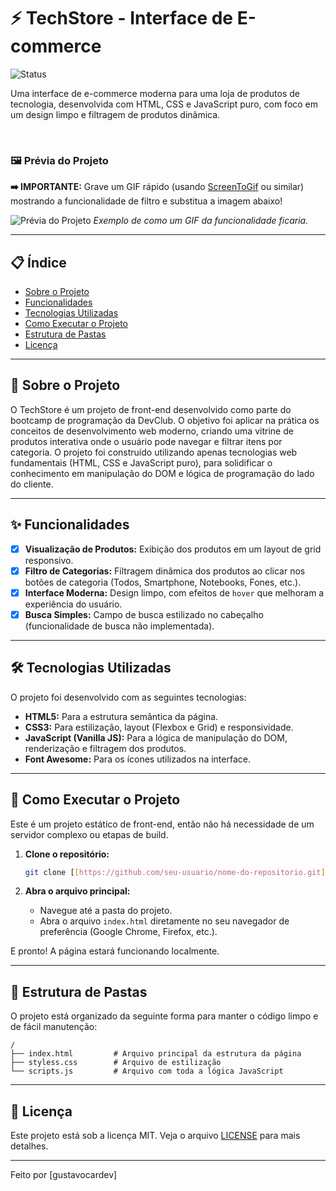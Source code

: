 # ⚡ TechStore - Interface de E-commerce

![Status](https://img.shields.io/badge/status-concluído-brightgreen)

Uma interface de e-commerce moderna para uma loja de produtos de tecnologia, desenvolvida com HTML, CSS e JavaScript puro, com foco em um design limpo e filtragem de produtos dinâmica.

<br>

### 🖼️ Prévia do Projeto

**➡️ IMPORTANTE:** Grave um GIF rápido (usando [ScreenToGif](https://www.screentogif.com/) ou similar) mostrando a funcionalidade de filtro e substitua a imagem abaixo!

![Prévia do Projeto](https://i.imgur.com/uQy5G9P.gif) 
*Exemplo de como um GIF da funcionalidade ficaria.*

---

## 📋 Índice

- [Sobre o Projeto](#-sobre-o-projeto)
- [Funcionalidades](#-funcionalidades)
- [Tecnologias Utilizadas](#️-tecnologias-utilizadas)
- [Como Executar o Projeto](#-como-executar-o-projeto)
- [Estrutura de Pastas](#-estrutura-de-pastas)
- [Licença](#-licença)

---

## 📖 Sobre o Projeto

O TechStore é um projeto de front-end desenvolvido como parte do bootcamp de programação da DevClub. O objetivo foi aplicar na prática os conceitos de desenvolvimento web moderno, criando uma vitrine de produtos interativa onde o usuário pode navegar e filtrar itens por categoria. O projeto foi construído utilizando apenas tecnologias web fundamentais (HTML, CSS e JavaScript puro), para solidificar o conhecimento em manipulação do DOM e lógica de programação do lado do cliente.

---

## ✨ Funcionalidades

-   [x] **Visualização de Produtos:** Exibição dos produtos em um layout de grid responsivo.
-   [x] **Filtro de Categorias:** Filtragem dinâmica dos produtos ao clicar nos botões de categoria (Todos, Smartphone, Notebooks, Fones, etc.).
-   [x] **Interface Moderna:** Design limpo, com efeitos de `hover` que melhoram a experiência do usuário.
-   [x] **Busca Simples:** Campo de busca estilizado no cabeçalho (funcionalidade de busca não implementada).

---

## 🛠️ Tecnologias Utilizadas

O projeto foi desenvolvido com as seguintes tecnologias:

-   **HTML5:** Para a estrutura semântica da página.
-   **CSS3:** Para estilização, layout (Flexbox e Grid) e responsividade.
-   **JavaScript (Vanilla JS):** Para a lógica de manipulação do DOM, renderização e filtragem dos produtos.
-   **Font Awesome:** Para os ícones utilizados na interface.

---

## 🚀 Como Executar o Projeto

Este é um projeto estático de front-end, então não há necessidade de um servidor complexo ou etapas de build.

1.  **Clone o repositório:**
    ```bash
    git clone [[https://github.com/seu-usuario/nome-do-repositorio.git](https://github.com/gustavocardev/eccomerce.git)
    ```

2.  **Abra o arquivo principal:**
    -   Navegue até a pasta do projeto.
    -   Abra o arquivo `index.html` diretamente no seu navegador de preferência (Google Chrome, Firefox, etc.).

E pronto! A página estará funcionando localmente.

---

## 📂 Estrutura de Pastas

O projeto está organizado da seguinte forma para manter o código limpo e de fácil manutenção:

```
/
├── index.html         # Arquivo principal da estrutura da página
├── styless.css        # Arquivo de estilização
└── scripts.js         # Arquivo com toda a lógica JavaScript
```

---

## 📝 Licença

Este projeto está sob a licença MIT. Veja o arquivo [LICENSE](LICENSE) para mais detalhes.

---

Feito por [gustavocardev]
